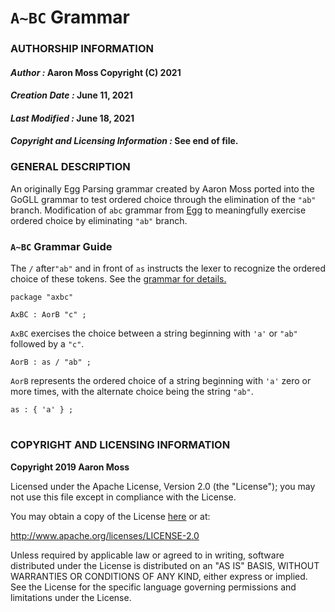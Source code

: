 # `A~BC` Grammar
### **AUTHORSHIP INFORMATION**
#### *Author :* Aaron Moss Copyright (C) 2021
#### *Creation Date :* June 11, 2021 
#### *Last Modified :* June 18, 2021
#### *Copyright and Licensing Information :* See end of file.
###  **GENERAL DESCRIPTION**
An originally Egg Parsing grammar created by Aaron Moss ported into the GoGLL grammar to test ordered choice through the elimination of the `"ab"` branch. Modification of `abc` grammar from [Egg](https://github.com/bruceiv/egg/blob/deriv/grammars/abc.egg) to meaningfully exercise ordered choice by eliminating `"ab"` branch.
### **`A~BC` Grammar Guide**
The `/` after`"ab"` and in front of `as` instructs the lexer to recognize the ordered choice of these tokens. See the [grammar for details.](../../gogll.md)

```
package "axbc"

AxBC : AorB "c" ;
```
`AxBC` exercises the choice between a string beginning with `'a'` or `"ab"` followed by a `"c"`.
```
AorB : as / "ab" ;
```
`AorB` represents the ordered choice of a string beginning with `'a'` zero or more times, with the alternate choice being the string `"ab"`.
```
as : { 'a' } ;
```
#
### **COPYRIGHT AND LICENSING INFORMATION**
**Copyright 2019 Aaron Moss**

Licensed under the Apache License, Version 2.0 (the "License"); you may not use this file except in compliance with the License.

You may obtain a copy of the License [here](http://www.apache.org/licenses/LICENSE-2.0) or at:

http://www.apache.org/licenses/LICENSE-2.0

Unless required by applicable law or agreed to in writing, software distributed under the License is distributed on an "AS IS" BASIS, WITHOUT WARRANTIES OR CONDITIONS OF ANY KIND, either express or implied. See the License for the specific language governing permissions and limitations under the License.

